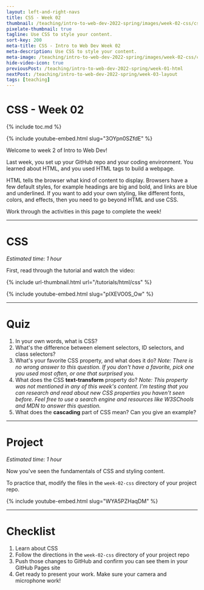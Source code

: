 ```yaml
---
layout: left-and-right-navs
title: CSS - Week 02
thumbnail: /teaching/intro-to-web-dev-2022-spring/images/week-02-css/css.png
pixelate-thumbnail: true
tagline: Use CSS to style your content.
sort-key: 200
meta-title: CSS - Intro to Web Dev Week 02
meta-description: Use CSS to style your content.
meta-image: /teaching/intro-to-web-dev-2022-spring/images/week-02-css/css.png
hide-video-icon: true
previousPost: /teaching/intro-to-web-dev-2022-spring/week-01-html
nextPost: /teaching/intro-to-web-dev-2022-spring/week-03-layout
tags: [teaching]
---
```


# CSS - Week 02

{% include toc.md %}

{% include youtube-embed.html slug="3OYpn0SZfdE" %}

Welcome to week 2 of Intro to Web Dev!

Last week, you set up your GitHub repo and your coding environment. You learned about HTML, and you used HTML tags to build a webpage.

HTML tells the browser what kind of content to display. Browsers have a few default styles, for example headings are big and bold, and links are blue and underlined. If you want to add your own styling, like different fonts, colors, and effects, then you need to go beyond HTML and use CSS.

Work through the activities in this page to complete the week!

---

# CSS

*Estimated time: 1 hour*

First, read through the tutorial and watch the video:

{% include url-thumbnail.html url="/tutorials/html/css" %}

{% include youtube-embed.html slug="pIXEVO0S_Ow" %}

---

# Quiz

1. In your own words, what is CSS?
2. What's the difference between element selectors, ID selectors, and class selectors?
3. What's your favorite CSS property, and what does it do? *Note: There is no wrong answer to this question. If you don't have a favorite, pick one you used most often, or one that surprised you.*
4. What does the CSS **text-transform** property do? *Note: This property was not mentioned in any of this week's content. I'm testing that you can research and read about new CSS properties you haven't seen before. Feel free to use a search engine and resources like W3SChools and MDN to answer this question.*
5. What does the **cascading** part of CSS mean? Can you give an example?

---

# Project

*Estimated time: 1 hour*

Now you've seen the fundamentals of CSS and styling content.

To practice that, modify the files in the `week-02-css` directory of your project repo.

{% include youtube-embed.html slug="WYA5PZHaqDM" %}

---

# Checklist

1. Learn about CSS
2. Follow the directions in the `week-02-css` directory of your project repo
3. Push those changes to GitHub and confirm you can see them in your GitHub Pages site
4. Get ready to present your work. Make sure your camera and microphone work!
